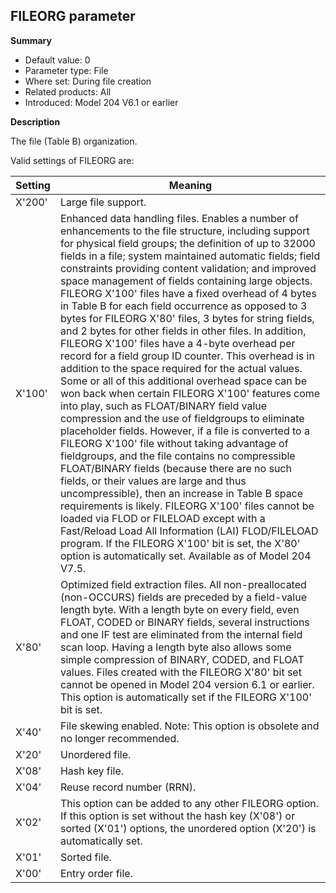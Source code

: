 ## FILEORG parameter

**Summary**

* Default value: 0
* Parameter type: File
* Where set: During file creation
* Related products: All
* Introduced: Model 204 V6.1 or earlier

**Description**

The file (Table B) organization.

Valid settings of FILEORG are:

| Setting | Meaning |
|---|---|
| X'200' | Large file support. |
| X'100' | Enhanced data handling files. Enables a number of enhancements to the file structure, including support for physical field groups; the definition of up to 32000 fields in a file; system maintained automatic fields; field constraints providing content validation; and improved space management of fields containing large objects. FILEORG X'100' files have a fixed overhead of 4 bytes in Table B for each field occurrence as opposed to 3 bytes for FILEORG X'80' files, 3 bytes for string fields, and 2 bytes for other fields in other files. In addition, FILEORG X'100' files have a 4-byte overhead per record for a field group ID counter. This overhead is in addition to the space required for the actual values. Some or all of this additional overhead space can be won back when certain FILEORG X'100' features come into play, such as FLOAT/BINARY field value compression and the use of fieldgroups to eliminate placeholder fields. However, if a file is converted to a FILEORG X'100' file without taking advantage of fieldgroups, and the file contains no compressible FLOAT/BINARY fields (because there are no such fields, or their values are large and thus uncompressible), then an increase in Table B space requirements is likely. FILEORG X'100' files cannot be loaded via FLOD or FILELOAD except with a Fast/Reload Load All Information (LAI) FLOD/FILELOAD program. If the FILEORG X'100' bit is set, the X'80' option is automatically set. Available as of Model 204 V7.5. |
| X'80' | Optimized field extraction files. All non-preallocated (non-OCCURS) fields are preceded by a field-value length byte. With a length byte on every field, even FLOAT, CODED or BINARY fields, several instructions and one IF test are eliminated from the internal field scan loop. Having a length byte also allows some simple compression of BINARY, CODED, and FLOAT values. Files created with the FILEORG X'80' bit set cannot be opened in Model 204 version 6.1 or earlier. This option is automatically set if the FILEORG X'100' bit is set. |
| X'40' | File skewing enabled. Note: This option is obsolete and no longer recommended. |
| X'20' | Unordered file. |
| X'08' | Hash key file. |
| X'04' | Reuse record number (RRN). |
| X'02' | This option can be added to any other FILEORG option. If this option is set without the hash key (X'08') or sorted (X'01') options, the unordered option (X'20') is automatically set. |
| X'01' | Sorted file. |
| X'00' | Entry order file. |


